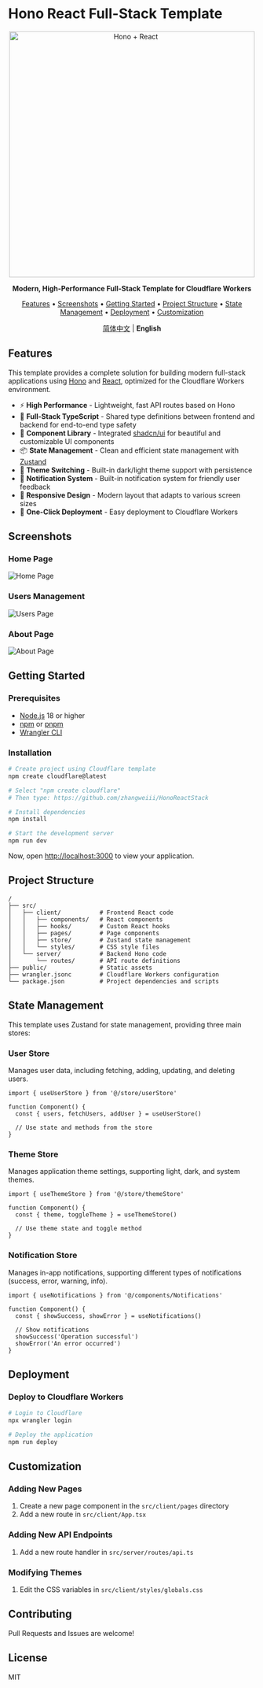 # Hono React Full-Stack Template

<p align="center">
  <img src="https://raw.githubusercontent.com/honojs/hono/main/docs/images/hono-title.png" width="500" alt="Hono + React">
</p>

<p align="center">
  <b>Modern, High-Performance Full-Stack Template for Cloudflare Workers</b>
</p>

<p align="center">
  <a href="#features">Features</a> •
  <a href="#screenshots">Screenshots</a> •
  <a href="#getting-started">Getting Started</a> •
  <a href="#project-structure">Project Structure</a> •
  <a href="#state-management">State Management</a> •
  <a href="#deployment">Deployment</a> •
  <a href="#customization">Customization</a>
</p>

<p align="center">
  <a href="./README.zh-CN.md">简体中文</a> | <b>English</b>
</p>

## Features

This template provides a complete solution for building modern full-stack applications using [Hono](https://hono.dev/) and [React](https://react.dev/), optimized for the Cloudflare Workers environment.

- ⚡️ **High Performance** - Lightweight, fast API routes based on Hono
- 🔄 **Full-Stack TypeScript** - Shared type definitions between frontend and backend for end-to-end type safety
- 🧩 **Component Library** - Integrated [shadcn/ui](https://ui.shadcn.com/) for beautiful and customizable UI components
- 📦 **State Management** - Clean and efficient state management with [Zustand](https://zustand-demo.pmnd.rs/)
- 🎨 **Theme Switching** - Built-in dark/light theme support with persistence
- 🔔 **Notification System** - Built-in notification system for friendly user feedback
- 📱 **Responsive Design** - Modern layout that adapts to various screen sizes
- 🚀 **One-Click Deployment** - Easy deployment to Cloudflare Workers

## Screenshots

### Home Page
![Home Page](./docs/screenshots/en/home.png)

### Users Management
![Users Page](./docs/screenshots/en/users.png)

### About Page
![About Page](./docs/screenshots/en/about.png)

## Getting Started

### Prerequisites

- [Node.js](https://nodejs.org/) 18 or higher
- [npm](https://www.npmjs.com/) or [pnpm](https://pnpm.io/)
- [Wrangler CLI](https://developers.cloudflare.com/workers/wrangler/install-and-update/)

### Installation

```bash
# Create project using Cloudflare template
npm create cloudflare@latest

# Select "npm create cloudflare"
# Then type: https://github.com/zhangweiii/HonoReactStack

# Install dependencies
npm install

# Start the development server
npm run dev
```

Now, open [http://localhost:3000](http://localhost:3000) to view your application.

## Project Structure

```
/
├── src/
│   ├── client/           # Frontend React code
│   │   ├── components/   # React components
│   │   ├── hooks/        # Custom React hooks
│   │   ├── pages/        # Page components
│   │   ├── store/        # Zustand state management
│   │   └── styles/       # CSS style files
│   └── server/           # Backend Hono code
│       └── routes/       # API route definitions
├── public/               # Static assets
├── wrangler.jsonc        # Cloudflare Workers configuration
└── package.json          # Project dependencies and scripts
```

## State Management

This template uses Zustand for state management, providing three main stores:

### User Store

Manages user data, including fetching, adding, updating, and deleting users.

```tsx
import { useUserStore } from '@/store/userStore'

function Component() {
  const { users, fetchUsers, addUser } = useUserStore()
  
  // Use state and methods from the store
}
```

### Theme Store

Manages application theme settings, supporting light, dark, and system themes.

```tsx
import { useThemeStore } from '@/store/themeStore'

function Component() {
  const { theme, toggleTheme } = useThemeStore()
  
  // Use theme state and toggle method
}
```

### Notification Store

Manages in-app notifications, supporting different types of notifications (success, error, warning, info).

```tsx
import { useNotifications } from '@/components/Notifications'

function Component() {
  const { showSuccess, showError } = useNotifications()
  
  // Show notifications
  showSuccess('Operation successful')
  showError('An error occurred')
}
```

## Deployment

### Deploy to Cloudflare Workers

```bash
# Login to Cloudflare
npx wrangler login

# Deploy the application
npm run deploy
```

## Customization

### Adding New Pages

1. Create a new page component in the `src/client/pages` directory
2. Add a new route in `src/client/App.tsx`

### Adding New API Endpoints

1. Add a new route handler in `src/server/routes/api.ts`

### Modifying Themes

1. Edit the CSS variables in `src/client/styles/globals.css`

## Contributing

Pull Requests and Issues are welcome!

## License

MIT

